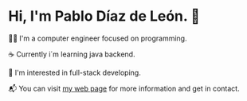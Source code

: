 # Hi, I'm Pablo Díaz de León. 👋
👨‍💻 I'm a computer engineer focused on programming.

☕ Currently i´m learning java backend.

👀 I'm interested in full-stack developing.

📬 You can visit [my web page](http://paridile.github.io/ "My github page") for more information and get in contact.

